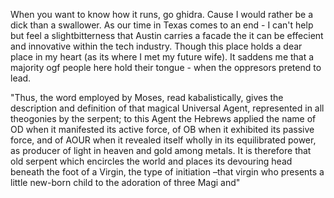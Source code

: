 When you want to know how it runs, go ghidra. Cause I would rather be a dick than a swallower. As our time in Texas comes to an end - I can't help but feel a slightbitterness that Austin carries a facade the it can be effecient and innovative
within the tech industry. Though this place holds a dear place in my heart (as its where I met my future wife). It saddens me that a majority ogf people here hold
their tongue - when the oppresors pretend to lead.


"Thus, the word employed by Moses, read kabalistically, gives the description
and definition of that magical Universal Agent, represented in all theogonies by
the serpent; to this Agent the Hebrews applied the name of OD when it manifested
its active force, of OB when it exhibited its passive force, and of AOUR when it
revealed itself wholly in its equilibrated power, as producer of light in heaven and
gold among metals. It is therefore that old serpent which encircles the world and
places its devouring head beneath the foot of a Virgin, the type of initiation –that
virgin who presents a little new-born child to the adoration of three Magi and"
